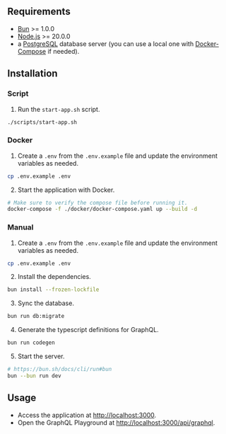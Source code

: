 ## Requirements

- [Bun](https://bun.sh/) >= 1.0.0
- [Node.js](https://nodejs.org/) >= 20.0.0
- a [PostgreSQL](https://www.postgresql.org/) database server (you can use a local one with [Docker-Compose](https://docs.docker.com/compose/) if needed).

## Installation

### Script

1. Run the `start-app.sh` script.

```bash
./scripts/start-app.sh
```

### Docker

1. Create a `.env` from the `.env.example` file and update the environment variables as needed.

```bash
cp .env.example .env
```

2. Start the application with Docker.

```bash
# Make sure to verify the compose file before running it.
docker-compose -f ./docker/docker-compose.yaml up --build -d
```

### Manual

1. Create a `.env` from the `.env.example` file and update the environment variables as needed.

```bash
cp .env.example .env
```

2. Install the dependencies.

```bash
bun install --frozen-lockfile
```

3. Sync the database.

```bash
bun run db:migrate
```

4. Generate the typescript definitions for GraphQL.

```bash
bun run codegen
```

5. Start the server.

```bash
# https://bun.sh/docs/cli/run#bun
bun --bun run dev
```

## Usage

- Access the application at [http://localhost:3000](http://localhost:3000).
- Open the GraphQL Playground at [http://localhost:3000/api/graphql](http://localhost:3000/api/graphql).
